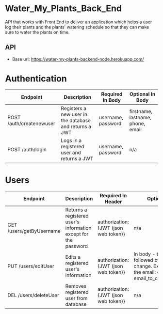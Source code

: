 # Water_My_Plants_Back_End
API that works with Front End to deliver an application which helps a user log their plants and the plants' watering schedule so that they can make sure to water the plants on time. 

## API 
- Base url: https://water-my-plants-backend-node.herokuapp.com/

# Authentication 
| Endpoint | Description | Required In Body | Optional In Body |
| -------- | ----------- | --------------- | ----------| 
| POST /auth/createnewuser | Registers a new user in the database and returns a JWT | username, password | firstname, lastname, phone, email |
| POST /auth/login | Logs in a registered user and returns a JWT | username, password | n/a |

# Users 
| Endpoint | Description | Required In Header | Optional |
| -------- | ----------- | --------------- | ----- |
| GET /users/getByUsername | Returns a registered user's information except for the password | authorization: {JWT (json web token)} | n/a |
| PUT /users/editUser | Edits a registered user's information | authorization: {JWT (json web token)} | In body - tag followed by the new change. Ex. To edit the email: {email: email_to_change_to} | 
| DEL /users/deleteUser | Removes registered user from database | authorization: {JWT (json web token)} | n/a |